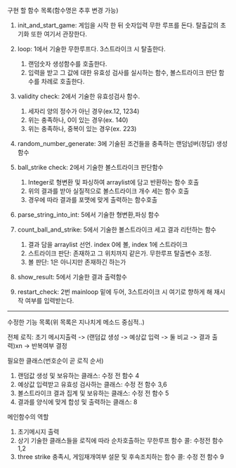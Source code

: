 구현 할 함수 목록(함수명은 추후 변경 가능)
1. init_and_start_game: 게임을 시작 한 뒤 숫자입력 무한 루프를 돈다. 탈출값의 초기화 또한 여기서 관장한다.

2. loop: 1에서 기술한 무한루프다. 3스트라이크 시 탈출한다.
   1) 랜덤숫자 생성함수를 호출한다.
   2) 입력을 받고 그 값에 대한 유효성 검사를 실시하는 함수, 볼스트라이크 판단 함수를 차례로 호출한다.

3. validity check: 2에서 기술한 유효성검사 함수.
    1) 세자리 양의 정수가 아닌 경우(ex.12, 1234)
    2) 위는 충족하나, 0이 있는 경우(ex. 140)
    3) 위는 충족하나, 중복이 있는 경우(ex. 223)

4. random_number_generate: 3에 기술된 조건들을 충족하는 랜덤넘버(정답) 생성함수

5. ball_strike check: 2에서 기술한 볼스트라이크 판단함수
   1) Integer로 형변환 및 파싱하여 arraylist에 담고 반환하는 함수 호출
   2) 위의 결과를 받아 실질적으로 볼스트라이크 개수 세는 함수 호출
   3) 경우에 따라 결과를 포맷에 맞게 출력하는 함수호출

6. parse_string_into_int: 5에서 기술한 형변환,파싱 함수

7. count_ball_and_strike: 5에서 기술한 볼스트라이크 세고 결과 리턴하는 함수
   1) 결과 담을 arraylist 선언. index 0에 볼, index 1에 스트라이크 
   2) 스트라이크 판단: 존재하고 그 위치까지 같은가. 무한루프 탈출변수 조정.
   3) 볼 판단: 1은 아니지만 존재하긴 하는가

8. show_result: 5에서 기술한 결과 출력함수

9. restart_check: 2번 mainloop 밑에 두어, 3스트라이크 시 여기로 향하게 해 재시작 여부를 입력받는다. 

 ---------------------------------------
수정한 기능 목록(위 목록은 지나치게 메소드 중심적..)

전체 로직: 초기 메시지출력 -> (랜덤값 생성 -> 예상값 입력 -> 둘 비교 -> 결과 출력)xn -> 반복여부 결정

필요한 클래스(번호순이 곧 로직 순서)
1. 랜덤값 생성 및 보유하는 클래스: 수정 전 함수 4
2. 예상값 입력받고 유효성 검사하는 클래스: 수정 전 함수 3,6
3. 볼스트라이크 결과 집계 및 보유하는 클래스: 수정 전 함수 5
4. 결과를 양식에 맞게 합성 및 출력하는 클래스: 8

메인함수의 역할
1. 초기메시지 출력
2. 상기 기술한 클래스들을 로직에 따라 순차호출하는 무한루프 함수 콜: 수정전 함수 1,2
3. three strike 충족시, 게임재개여부 설문 및 후속조치하는 함수 콜: 수정 전 함수 9
